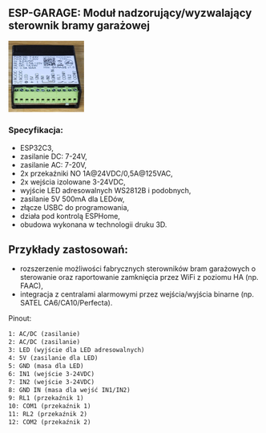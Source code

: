 ## ESP-GARAGE: Moduł nadzorujący/wyzwalający sterownik bramy garażowej

 <img src="https://github.com/ficueu/ESPHome-IoT-modules/blob/main/ESP-GARAGE/Images/esp-garage1.jpg" width=30% height=30%>


### Specyfikacja:
* ESP32C3,
* zasilanie DC: 7-24V,
* zasilanie AC: 7-20V,
* 2x przekaźniki NO 1A@24VDC/0,5A@125VAC,
* 2x wejścia izolowane 3-24VDC,
* wyjście LED adresowalnych WS2812B i podobnych,
* zasilanie 5V 500mA dla LEDów,
* złącze USBC do programowania,
* działa pod kontrolą ESPHome,
* obudowa wykonana w technologii druku 3D.


## Przykłady zastosowań:
* rozszerzenie możliwości fabrycznych sterowników bram garażowych o sterowanie oraz raportowanie zamknięcia przez WiFi z poziomu HA (np. FAAC),
* integracja z centralami alarmowymi przez wejścia/wyjścia binarne (np. SATEL CA6/CA10/Perfecta).


Pinout:
```
1: AC/DC (zasilanie)
2: AC/DC (zasilanie)
3: LED (wyjście dla LED adresowalnych)
4: 5V (zasilanie dla LED)
5: GND (masa dla LED)
6: IN1 (wejście 3-24VDC)
7: IN2 (wejście 3-24VDC)
8: GND IN (masa dla wejść IN1/IN2)
9: RL1 (przekaźnik 1)
10: COM1 (przekaźnik 1)
11: RL2 (przekaźnik 2)
12: COM2 (przekaźnik 2)
```
